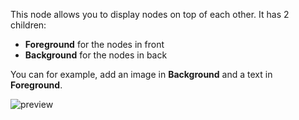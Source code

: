 This node allows you to display nodes on top of each other. It has 2 children:

-   **Foreground** for the nodes in front
-   **Background** for the nodes in back

You can for example, add an image in **Background** and a text in **Foreground**.

![preview](/documentation/nodes/overlay/preview.png)
